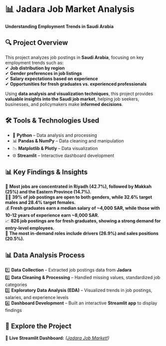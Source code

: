 # 📊 Jadara Job Market Analysis  
**Understanding Employment Trends in Saudi Arabia**  

## 🔍 Project Overview  
This project analyzes job postings in **Saudi Arabia**, focusing on key employment trends such as:  
✔ **Job distribution by region**  
✔ **Gender preferences in job listings**  
✔ **Salary expectations based on experience**  
✔ **Opportunities for fresh graduates vs. experienced professionals**  

Using **data analysis and visualization techniques**, this project provides **valuable insights into the Saudi job market**, helping job seekers, businesses, and policymakers make **informed decisions**.  

## 🛠 Tools & Technologies Used  
- 🐍 **Python** – Data analysis and processing  
- 📊 **Pandas & NumPy** – Data cleaning and manipulation  
- 📉 **Matplotlib & Plotly** – Data visualization  
- 🌐 **Streamlit** – Interactive dashboard development  

## 📊 Key Findings & Insights  
📍 **Most jobs are concentrated in Riyadh (42.7%), followed by Makkah (25%) and the Eastern Province (14.7%).**  
👨‍💼 **39% of job postings are open to both genders, while 32.6% target males and 28.4% target females.**  
💰 **Fresh graduates earn a median salary of ~4,000 SAR, while those with 10-12 years of experience earn ~8,000 SAR.**  
📈 **826 job postings are for fresh graduates, showing a strong demand for entry-level employees.**  
🚗 **The most in-demand roles include drivers (26.9%) and sales positions (20.5%).**  

## 📊 Data Analysis Process  
1️⃣ **Data Collection** – Extracted job postings data from **Jadara**  
2️⃣ **Data Cleaning & Processing** – Handled missing values, standardized job categories  
3️⃣ **Exploratory Data Analysis (EDA)** – Visualized trends in job postings, salaries, and experience levels  
4️⃣ **Dashboard Development** – Built an interactive **Streamlit app** to display findings  

## 🚀 Explore the Project  
🔗 **Live Streamlit Dashboard:** *([Jadara Job Market!](https://usecae-5-5ojezzeqdhzyejlsv6az4u.streamlit.app/))*  

